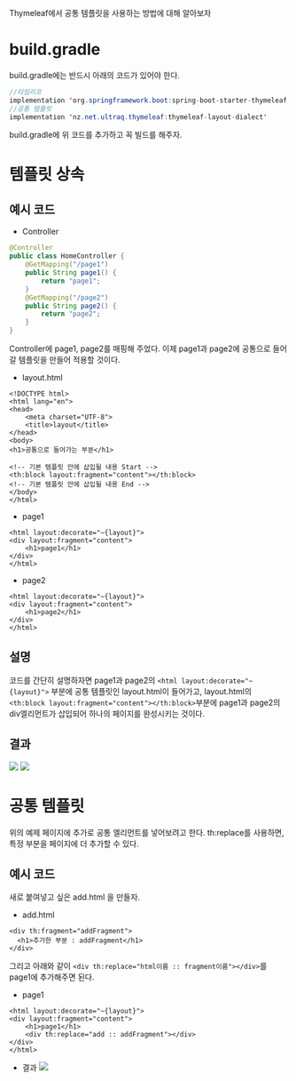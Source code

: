 Thymeleaf에서 공통 템플릿을 사용하는 방법에 대해 알아보자

# build.gradle
build.gradle에는 반드시 아래의 코드가 있어야 한다.
```java
//타임리프
implementation 'org.springframework.boot:spring-boot-starter-thymeleaf'
//공통 템플릿
implementation 'nz.net.ultraq.thymeleaf:thymeleaf-layout-dialect'
```
build.gradle에 위 코드를 추가하고 꼭 빌드를 해주자.

# 템플릿 상속
## 예시 코드
- Controller
```java
@Controller
public class HomeController {
    @GetMapping("/page1")
    public String page1() {
        return "page1";
    }
    @GetMapping("/page2")
    public String page2() {
        return "page2";
    }
}
```
Controller에 page1, page2를 매핑해 주었다.
이제 page1과 page2에 공통으로 들어갈 템플릿을 만들어 적용할 것이다.
- layout.html
```
<!DOCTYPE html>
<html lang="en">
<head>
    <meta charset="UTF-8">
    <title>layout</title>
</head>
<body>
<h1>공통으로 들어가는 부분</h1>

<!-- 기본 템플릿 안에 삽입될 내용 Start -->
<th:block layout:fragment="content"></th:block>
<!-- 기본 템플릿 안에 삽입될 내용 End -->
</body>
</html>
```
- page1
```
<html layout:decorate="~{layout}">
<div layout:fragment="content">
    <h1>page1</h1>
</div>
</html>
```
- page2
```
<html layout:decorate="~{layout}">
<div layout:fragment="content">
    <h1>page2</h1>
</div>
</html>
```
## 설명
코드를 간단히 설명하자면 page1과 page2의 
```<html layout:decorate="~{layout}">```
부분에 공통 템플릿인 layout.html이 들어가고,
layout.html의 ```<th:block layout:fragment="content"></th:block>```부분에 page1과 page2의 div엘리먼트가 삽입되어 하나의 페이지를 완성시키는 것이다.
## 결과
![](https://velog.velcdn.com/images/gimminjae/post/10908ec7-0a46-492f-a9e7-398e2eb4431c/image.png)
![](https://velog.velcdn.com/images/gimminjae/post/d3224a36-ca80-4f04-98d8-08c47f722878/image.png)


# 공통 템플릿
위의 예제 페이지에 추가로 공통 엘리먼트를 넣어보려고 한다.
th:replace를 사용하면, 특정 부분을 페이지에 더 추가할 수 있다.
## 예시 코드
새로 붙여넣고 싶은 add.html 을 만들자.
- add.html
```
<div th:fragment="addFragment">
  <h1>추가한 부분 : addFragment</h1>
</div>
```
그리고 아래와 같이 ```<div th:replace="html이름 :: fragment이름"></div>```를 page1에 추가해주면 된다.
- page1
```
<html layout:decorate="~{layout}">
<div layout:fragment="content">
    <h1>page1</h1>
    <div th:replace="add :: addFragment"></div>
</div>
</html>
```
- 결과
![](https://velog.velcdn.com/images/gimminjae/post/2a594735-26b1-478f-a5be-10c77252db26/image.png)
